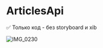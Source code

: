 # ArticlesApi

✅ Только код - без storyboard и xib


![IMG_0230](https://user-images.githubusercontent.com/76651795/103477963-a6b1ae80-4dd4-11eb-9f45-5d0377743850.PNG)
